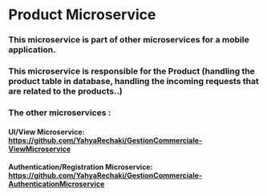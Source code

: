 # Product Microservice
### This microservice is part of other microservices for a mobile application.
### This microservice is responsible for the Product (handling the product table in database, handling the incoming requests that are related to the products..)
### The other microservices :
#### UI/View Microservice: https://github.com/YahyaRechaki/GestionCommerciale-ViewMicroservice
#### Authentication/Registration Microservice: https://github.com/YahyaRechaki/GestionCommerciale-AuthenticationMicroservice